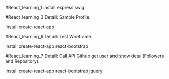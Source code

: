 #React_learning_1
install express swig

#React_learning_3
Detail: Sample Profile.

install create-react-app

#React_learning_6
Detail: Test Wireframe.

install create-react-app react-bootstrap

#React_learning_7
Detail: Call API Github get user and show detail(Followers and Repository).

install create-react-app react-bootstrap jquery